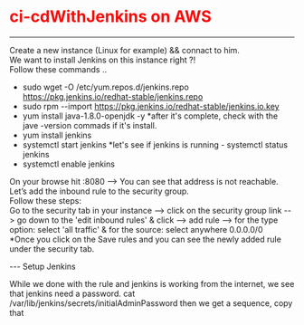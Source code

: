 <h1 style="color:#ff0000;">ci-cdWithJenkins on AWS</h1>

---

<p> Create a new instance (Linux for example) && connact to him. 
<br> We want to install Jenkins on this instance right ?!
<br> Follow these commands .. 
</p>

- sudo wget -O /etc/yum.repos.d/jenkins.repo https://pkg.jenkins.io/redhat-stable/jenkins.repo
- sudo rpm --import https://pkg.jenkins.io/redhat-stable/jenkins.io.key
- yum install java-1.8.0-openjdk -y  *after it's complete, check with the jave -version commads if it's install.
- yum install jenkins
- systemctl start jenkins *let's see if jenkins is running - systemctl status jenkins
- systemctl enable jenkins

<p> On your browse hit <Public IPv4 address>:8080  --> You can see that address is not reachable.
<br>Let’s add the inbound rule to the security group.
<br>Follow these steps:
<br>Go to the security tab in your instance --> click on the security group link --> go down to the 'edit inbound rules' & click --> add rule --> for the type option: select 'all traffic' & for the source: select anywhere 0.0.0.0/0 
<br>*Once you click on the Save rules and you can see the newly added rule under the security tab.
  </p>
---
Setup Jenkins
  <p> While we done with the rule and jenkins is working from the internet, we see that jenkins need a password. 
    <br< we need to go back to the instance and write this command --> cat /var/lib/jenkins/secrets/initialAdminPassword then we get a sequence, copy that
